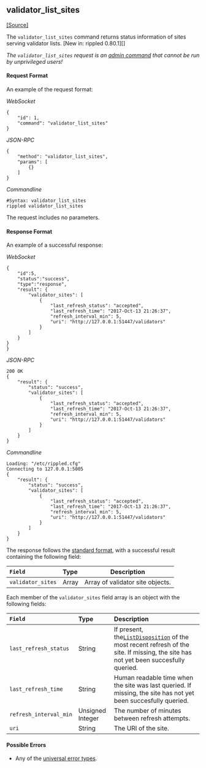 ## validator_list_sites
[[Source]<br>](https://github.com/ripple/rippled/blob/master/src/ripple/rpc/handlers/ValidatorListSites.cpp "Source")

The `validator_list_sites` command returns status information of sites serving validator lists. [New in: rippled 0.80.1][]

*The `validator_list_sites` request is an [admin command](#connecting-to-rippled) that cannot be run by unprivileged users!*

#### Request Format
An example of the request format:

<!-- MULTICODE_BLOCK_START -->

*WebSocket*

```
{
    "id": 1,
    "command": "validator_list_sites"
}
```

*JSON-RPC*

```
{
    "method": "validator_list_sites",
    "params": [
        {}
    ]
}
```

*Commandline*

```
#Syntax: validator_list_sites
rippled validator_list_sites
```

<!-- MULTICODE_BLOCK_END -->

The request includes no parameters.

#### Response Format

An example of a successful response:

<!-- MULTICODE_BLOCK_START -->

*WebSocket*

```
{
    "id":5,
    "status":"success",
    "type":"response",
    "result": {
        "validator_sites": [
            {
                "last_refresh_status": "accepted",
                "last_refresh_time": "2017-Oct-13 21:26:37",
                "refresh_interval_min": 5,
                "uri": "http://127.0.0.1:51447/validators"
            }
        ]
    }
}
}
```

*JSON-RPC*

```
200 OK
{
    "result": {
        "status": "success",
        "validator_sites": [
            {
                "last_refresh_status": "accepted",
                "last_refresh_time": "2017-Oct-13 21:26:37",
                "refresh_interval_min": 5,
                "uri": "http://127.0.0.1:51447/validators"
            }
        ]
    }
}
```

*Commandline*

```
Loading: "/etc/rippled.cfg"
Connecting to 127.0.0.1:5005
{
    "result": {
        "status": "success",
        "validator_sites": [
            {
                "last_refresh_status": "accepted",
                "last_refresh_time": "2017-Oct-13 21:26:37",
                "refresh_interval_min": 5,
                "uri": "http://127.0.0.1:51447/validators"
            }
        ]
    }
}
```

<!-- MULTICODE_BLOCK_END -->

The response follows the [standard format](#response-formatting), with a successful result containing the following field:

| `Field`           | Type  | Description                      |
|:------------------|:------|----------------------------------|
| `validator_sites` | Array | Array of validator site objects. |

Each member of the `validator_sites` field array is an object with the following fields:

| `Field`                | Type             | Description                     |
|:-----------------------|:-----------------|:--------------------------------|
| `last_refresh_status`  | String           | If present, the[`ListDisposition`](https://github.com/ripple/rippled/blob/master/src/ripple/app/misc/ValidatorList.h) of the most recent refresh of the site. If missing, the site has not yet been succesfully queried. |
| `last_refresh_time`    | String           | Human readable time when the site was last queried. If missing, the site has not yet been succesfully queried. |
| `refresh_interval_min` | Unsigned Integer | The number of minutes between refresh attempts. |
| `uri`                  | String           | The URI of the site. |

#### Possible Errors

* Any of the [universal error types](#universal-errors).
